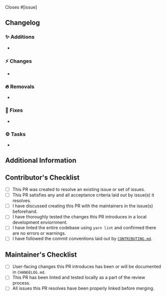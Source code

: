 <!-- ⚠⚠ Do not delete this template! ⚠⚠ -->
<!-- Pull requests that do not follow this template will be ignored. -->

<!-- Add the issues this PR closes below. -->
<!-- Additional issues should be defined with a full "Closes #[issue]" line to ensure GitHub automation operates as-expected. -->
Closes #[issue]

## Changelog
<!-- Provide a summary of changes for this pull request in technical detail. -->
<!-- Empty sections of this changelog should be removed. -->

### ✨ Additions
*

### ⚡ Changes
*

### 🔥 Removals
*

### 🐛 Fixes
*

### ⚙ Tasks
*

## Additional Information
<!-- Add any other context about the pull request can go here. -->


## Contributor's Checklist
<!-- All items listed here must be checked off for the PR to be accepted -->

- [ ] This PR was created to resolve an existing issue or set of issues.
- [ ] This PR satisfies any and all acceptance criteria laid out by issue(s) it resolves.
- [ ] I have discussed creating this PR with the maintainers in the issue(s) beforehand.
- [ ] I have thoroughly tested the changes this PR introduces in a local development enviornment.
- [ ] I have linted the entire codebase using `yarn lint` and confirmed there are no errors or warnings.
- [ ] I have followed the commit conventions laid out by [`CONTRIBUTING.md`](https://github.com/FuelRats/fuelrats.com/blob/develop/CONTRIBUTING.md#commit-conventions).

## Maintainer's Checklist
<!-- The following items only need to be completed by project maintainers. (A.K.A. The TechRats) -->
<!-- If you are not a TechRat, do not fill out this list. -->

- [ ] User-facing changes this PR introduces has been or will be documented in `CHANGELOG.md`.
- [ ] This PR has been linted and tested locally as a part of the review process.
- [ ] All issues this PR resolves have been properly linked before merging.

<!-- FIRST TIME CONTRIBUTORS -->
<!-- If you do not wish to be added to our all-contributors list, remove the "<!--" at the start of the line below -->

<!-- **I do not wish to be included as a contributor at this time** <!---->
